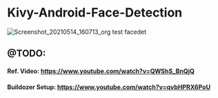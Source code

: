# Kivy-Android-Face-Detection

![Screenshot_20210514_160713_org test facedet](https://user-images.githubusercontent.com/72749248/118291820-e6e61380-b4cf-11eb-9e5a-6fb7cba29710.jpg)

## @TODO:
#### Ref. Video: https://www.youtube.com/watch?v=QWShS_BnQjQ
#### Buildozer Setup: https://www.youtube.com/watch?v=qvbHPRX6PoU
